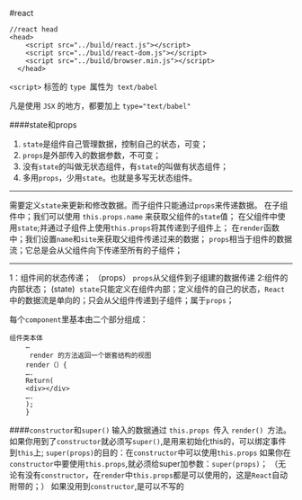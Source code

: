 #react


```
//react head
<head>
    <script src="../build/react.js"></script>
    <script src="../build/react-dom.js"></script>
    <script src="../build/browser.min.js"></script>
  </head>
```

`<script>` 标签的 `type `属性为` text/babel`

凡是使用 `JSX` 的地方，都要加上 `type="text/babel"`



####state和props
1. `state`是组件自己管理数据，控制自己的状态，可变；
2. `props`是外部传入的数据参数，不可变；
3. 没有`state`的叫做无状态组件，有`state`的叫做有状态组件；
4. 多用`props`，少用`state`。也就是多写无状态组件。

***
需要定义`state`来更新和修改数据。而子组件只能通过`props`来传递数据。
在子组件中；我们可以使用 `this.props.name` 来获取父组件的`state`值；
在父组件中使用`state`;并通过子组件上使用`this.props`将其传递到子组件上；
在`render`函数中；我们设置`name`和`site`来获取父组件传递过来的数据；
`props`相当于组件的数据流；它总是会从父组件向下传递至所有的子组件；

***
1：组件间的状态传递；
（props） `props`从父组件到子组建的数据传递
2:组件的内部状态；
(state)  `state`只能定义在组件内部；定义组件的自己的状态，`React`中的数据流是单向的；只会从父组件传递到子组件；属于`props`；


每个`component`里基本由二个部分组成：
```	
组件类本体
	…
	 render 的方法返回一个嵌套结构的视图
	render（）{
	….
	Return(
	<div></div>
	….
	);
	}

```

####`constructor`和`super()`
输入的数据通过 `this.props `传入 `render() `方法。
如果你用到了`constructor`就必须写`super()`,是用来初始化this的，可以绑定事件到`this`上;
`super(props)`的目的：在`constructor`中可以使用`this.props`
如果你在`constructor`中要使用`this.props`,就必须给super加参数：`super(props)`；
（无论有没有`constructor`，在`render`中`this.props`都是可以使用的，这是`React`自动附带的；）
如果没用到`constructor`,是可以不写的

